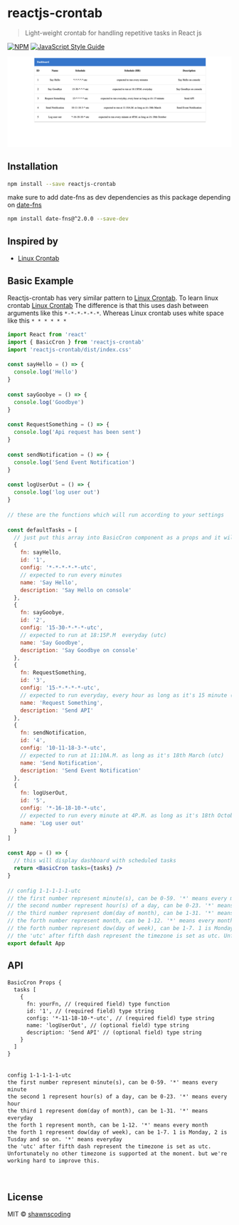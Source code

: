 # reactjs-crontab

> Light-weight crontab for handling repetitive tasks in React js

[![NPM](https://img.shields.io/npm/v/reactjs-crontab.svg)](https://www.npmjs.com/package/reactjs-crontab) [![JavaScript Style Guide](https://img.shields.io/badge/code_style-standard-brightgreen.svg)](https://standardjs.com)

![Dashboard Demo](assets/dashboard.png)

## Installation

```bash
npm install --save reactjs-crontab
```

make sure to add date-fns as dev dependencies as this package depending on [date-fns](https://date-fns.org/)

```bash
npm install date-fns@^2.0.0 --save-dev
```

## Inspired by

- [Linux Crontab](https://www.geeksforgeeks.org/crontab-in-linux-with-examples)

<!-- ## Note

This package is not entirely stable at the moment. There are still a tons of features that I'd like to implement. However, it will work pretty well if you follow my guide.

I'm developing this package as hard as possible to make it super useful to your project :)
Thank you so much for your attention! -->

<!-- In many cases, We need to implement repetitive tasks which runs at particular time, such as sending notification, api call and so on .
This is very mamual and sometimes, very complecated to do so.
Therefore, I've decided to create crontab node package, which is similar to Linux crontab.

The good-looking dashboard that I've created with crontab will be very helpful for scheduling and managing your repetitive tasks. -->

## Basic Example

Reactjs-crontab has very similar pattern to [Linux Crontab](https://www.geeksforgeeks.org/crontab-in-linux-with-examples).
To learn linux crontab [Linux Crontab](https://www.geeksforgeeks.org/crontab-in-linux-with-examples)
The difference is that this uses dash between arguments like this `*-*-*-*-*-*`. Whereas Linux crontab uses white space like this `* * * * * *`

```jsx
import React from 'react'
import { BasicCron } from 'reactjs-crontab'
import 'reactjs-crontab/dist/index.css'

const sayHello = () => {
  console.log('Hello')
}

const sayGoobye = () => {
  console.log('Goodbye')
}

const RequestSomething = () => {
  console.log('Api request has been sent')
}

const sendNotification = () => {
  console.log('Send Event Notification')
}

const logUserOut = () => {
  console.log('log user out')
}

// these are the functions which will run according to your settings

const defaultTasks = [
  // just put this array into BasicCron component as a props and it will work like magic!
  {
    fn: sayHello,
    id: '1',
    config: '*-*-*-*-*-utc',
    // expected to run every minutes
    name: 'Say Hello',
    description: 'Say Hello on console'
  },
  {
    fn: sayGoobye,
    id: '2',
    config: '15-30-*-*-*-utc',
    // expected to run at 18:15P.M  everyday (utc)
    name: 'Say Goodbye',
    description: 'Say Goodbye on console'
  },
  {
    fn: RequestSomething,
    id: '3',
    config: '15-*-*-*-*-utc',
    // expected to run everyday, every hour as long as it's 15 minute (utc)
    name: 'Request Something',
    description: 'Send API'
  },
  {
    fn: sendNotification,
    id: '4',
    config: '10-11-18-3-*-utc',
    // expected to run at 11:10A.M. as long as it's 18th March (utc)
    name: 'Send Notification',
    description: 'Send Event Notification'
  },
  {
    fn: logUserOut,
    id: '5',
    config: '*-16-18-10-*-utc',
    // expected to run every minute at 4P.M. as long as it's 18th October (utc)
    name: 'Log user out'
  }
]

const App = () => {
  // this will display dashboard with scheduled tasks
  return <BasicCron tasks={tasks} />
}

// config 1-1-1-1-1-utc
// the first number represent minute(s), can be 0-59. '*' means every minute
// the second number represent hour(s) of a day, can be 0-23. '*' means every hour
// the third number represent dom(day of month), can be 1-31. '*' means everyday
// the forth number represent month, can be 1-12. '*' means every month
// the forth number represent dow(day of week), can be 1-7. 1 is Monday, 2 is Tusday and so on. '*' means everyday
// the 'utc' after fifth dash represent the timezone is set as utc. Unfortunately no other timezone is supported at the monent. but we're working hard to improve this.
export default App
```

## API

```
BasicCron Props {
  tasks [
    {
      fn: yourFn, // (required field) type function
      id: '1', // (required field) type string
      config: '*-11-18-10-*-utc', // (required field) type string
      name: 'logUserOut', // (optional field) type string
      description: 'Send API' // (optional field) type string
    }
  ]
}


config 1-1-1-1-1-utc
the first number represent minute(s), can be 0-59. '*' means every minute
the second 1 represent hour(s) of a day, can be 0-23. '*' means every hour
the third 1 represent dom(day of month), can be 1-31. '*' means everyday
the forth 1 represent month, can be 1-12. '*' means every month
the forth 1 represent dow(day of week), can be 1-7. 1 is Monday, 2 is Tusday and so on. '*' means everyday
the 'utc' after fifth dash represent the timezone is set as utc. Unfortunately no other timezone is supported at the monent. but we're working hard to improve this.



```

## License

MIT © [shawnscoding](https://github.com/shawnscoding/reactjs-crontab/blob/master/LICENSE)
